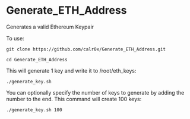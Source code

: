 # Generate_ETH_Address
Generates a valid Ethereum Keypair

To use:

```
git clone https://github.com/calr0x/Generate_ETH_Address.git
```
```
cd Generate_ETH_Address
```

This will generate 1 key and write it to /root/eth_keys:
```
./generate_key.sh
```

You can optionally specify the number of keys to generate by adding the number to the end. This command will create 100 keys:
```
./generate_key.sh 100
```